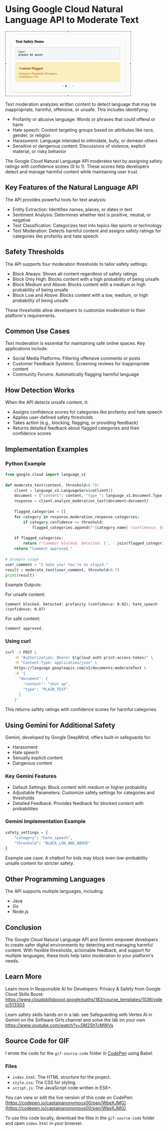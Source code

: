 # Using Google Cloud Natural Language API to Moderate Text

![Text Safety Demo](BlockOrSafe.gif)

Text moderation analyzes written content to detect language that may be inappropriate, harmful, offensive, or unsafe. This includes identifying:

* Profanity or abusive language: Words or phrases that could offend or harm
* Hate speech: Content targeting groups based on attributes like race, gender, or religion
* Harassment: Language intended to intimidate, bully, or demean others
* Sensitive or dangerous content: Discussions of violence, explicit material, or risky behavior

The Google Cloud Natural Language API moderates text by assigning safety ratings with confidence scores (0 to 1). These scores help developers detect and manage harmful content while maintaining user trust.

## Key Features of the Natural Language API

The API provides powerful tools for text analysis:

* Entity Extraction: Identifies names, places, or dates in text
* Sentiment Analysis: Determines whether text is positive, neutral, or negative
* Text Classification: Categorizes text into topics like sports or technology
* Text Moderation: Detects harmful content and assigns safety ratings for categories like profanity and hate speech

## Safety Thresholds

The API supports four moderation thresholds to tailor safety settings:

* Block Always: Shows all content regardless of safety ratings
* Block Only High: Blocks content with a high probability of being unsafe
* Block Medium and Above: Blocks content with a medium or high probability of being unsafe
* Block Low and Above: Blocks content with a low, medium, or high probability of being unsafe

These thresholds allow developers to customize moderation to their platform's requirements.

## Common Use Cases

Text moderation is essential for maintaining safe online spaces. Key applications include:

* Social Media Platforms: Filtering offensive comments or posts
* Customer Feedback Systems: Screening reviews for inappropriate content
* Community Forums: Automatically flagging harmful language

## How Detection Works

When the API detects unsafe content, it:

* Assigns confidence scores for categories like profanity and hate speech
* Applies user-defined safety thresholds
* Takes action (e.g., blocking, flagging, or providing feedback)
* Returns detailed feedback about flagged categories and their confidence scores

## Implementation Examples

### Python Example

```python
from google.cloud import language_v1

def moderate_text(content, threshold=0.7):
    client = language_v1.LanguageServiceClient()
    document = {"content": content, "type_": language_v1.Document.Type.PLAIN_TEXT}
    response = client.analyze_moderation_text(document=document)

    flagged_categories = []
    for category in response.moderation_response.categories:
        if category.confidence >= threshold:
            flagged_categories.append(f"{category.name} (confidence: {category.confidence})")

    if flagged_categories:
        return f"Comment blocked. Detected: {', '.join(flagged_categories)}"
    return "Comment approved."

# Example usage
user_comment = "I hate you! You're so stupid."
result = moderate_text(user_comment, threshold=0.7)
print(result)
```

Example Outputs:

For unsafe content:
```
Comment blocked. Detected: profanity (confidence: 0.92), hate_speech (confidence: 0.87)
```

For safe content:
```
Comment approved.
```

### Using curl

```bash
curl -X POST \
    -H "Authorization: Bearer $(gcloud auth print-access-token)" \
    -H "Content-Type: application/json" \
    https://language.googleapis.com/v1/documents:moderateText \
    -d '{
      "document": {
        "content": "shut up",
        "type": "PLAIN_TEXT"
      }
    }'
```

This returns safety ratings with confidence scores for harmful categories.

## Using Gemini for Additional Safety

Gemini, developed by Google DeepMind, offers built-in safeguards for:

* Harassment
* Hate speech
* Sexually explicit content
* Dangerous content

### Key Gemini Features

* Default Settings: Block content with medium or higher probability
* Adjustable Parameters: Customize safety settings for categories and thresholds
* Detailed Feedback: Provides feedback for blocked content with probabilities

### Gemini Implementation Example

```python
safety_settings = {
    "category": "hate_speech",
    "threshold": "BLOCK_LOW_AND_ABOVE"
}
```

Example use case: A chatbot for kids may block even low-probability unsafe content for stricter safety.

## Other Programming Languages

The API supports multiple languages, including:

* Java
* Go
* Node.js

## Conclusion

The Google Cloud Natural Language API and Gemini empower developers to create safer digital environments by detecting and managing harmful content. With flexible thresholds, actionable feedback, and support for multiple languages, these tools help tailor moderation to your platform's needs. 

## Learn More
Learn more in Responsible AI for Developers: Privacy & Safety from Google Cloud Skills Boost:
https://www.cloudskillsboost.google/paths/183/course_templates/1036/video/513303

Learn safety skills hands on in a lab: see Safeguarding with Vertex AI in Gemini on the Software Girls channel and solve the lab on your own
https://www.youtube.com/watch?v=SM2ShTcMWVs

## Source Code for GIF

I wrote the code for the `gif-source-code` folder in [CodePen](https://codepen.io/captainanonymous00/pen/WbeXJMG) using Babel.

### Files
- `index.html`: The HTML structure for the project.
- `style.css`: The CSS for styling.
- `script.js`: The JavaScript code written in ES6+.

You can view or edit the live version of this code on CodePen: [https://codepen.io/captainanonymous00/pen/WbeXJMG](https://codepen.io/captainanonymous00/pen/WbeXJMG).

To use this code locally, download the files in the `gif-source-code` folder and open `index.html` in your browser.



